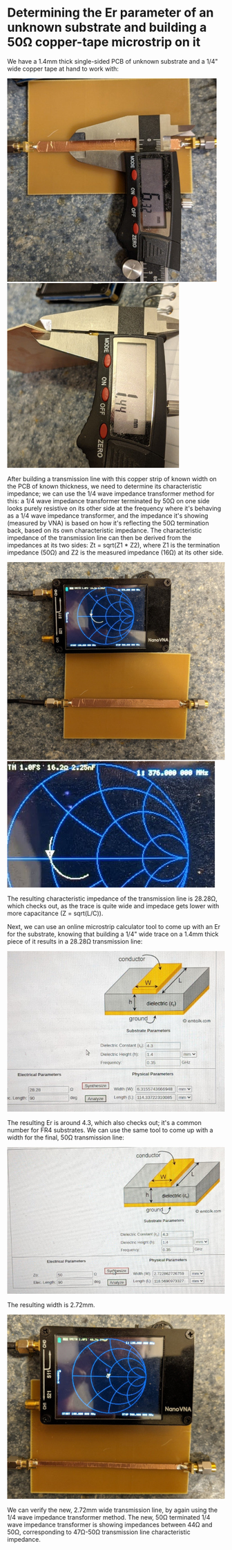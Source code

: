 # Determining the Er parameter of an unknown substrate and building a 50Ω copper-tape microstrip on it

We have a 1.4mm thick single-sided PCB of unknown substrate and a 1/4" wide copper tape at hand to work with:

![image 1](TraceThickness.jpg)
![image 2](SubstrateThickness.jpg)

After building a transmission line with this copper strip of known width on the PCB of known thickness, we need to determine its characteristic impedance; we can use the 1/4 wave impedance transformer method for this: a 1/4 wave impedance transformer terminated by 50Ω on one side looks purely resistive on its other side at the frequency where it's behaving as a 1/4 wave impedance transformer, and the impedance it's showing (measured by VNA) is based on how it's reflecting the 50Ω termination back, based on its own characteristic impedance.
The characteristic impedance of the transmission line can then be derived from the impedances at its two sides: Zt = sqrt(Z1 * Z2), where Z1 is the termination impedance (50Ω) and Z2 is the measured impedance (16Ω) at its other side.

![image 3](ThickWg.jpg)
![image 4](vna.jpg)

The resulting characteristic impedance of the transmission line is 28.28Ω, which checks out, as the trace is quite wide and impedace gets lower with more capacitance (Z = sqrt(L/C)).

Next, we can use an online microstrip calculator tool to come up with an Er for the substrate, knowing that building a 1/4" wide trace on a 1.4mm thick piece of it results in a 28.28Ω transmission line:

![image 5](Calc28ohm.jpg)

The resulting Er is around 4.3, which also checks out; it's a common number for FR4 substrates.
We can use the same tool to come up with a width for the final, 50Ω transmission line:

![image 6](Calc50ohm.jpg)

The resulting width is 2.72mm.

![image 7](ThinWg.jpg)

We can verify the new, 2.72mm wide transmission line, by again using the 1/4 wave impedance transformer method. The new, 50Ω terminated 1/4 wave impedance transformer is showing impedances between 44Ω and 50Ω, corresponding to 47Ω-50Ω transmission line characteristic impedance.

